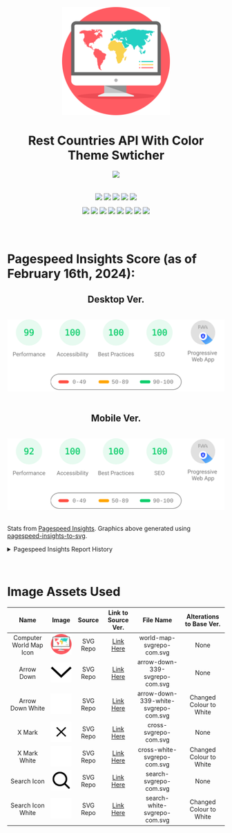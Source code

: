 <div align="center">
    <img src="./public/world-map-svgrepo-com.svg" width="250px" />
    <h1>Rest Countries API With Color Theme Swticher</h1>
    <img src="https://skillicons.dev/icons?i=html,css,js,vite,react,tailwind,redux,vercel,vscode,svg&theme=dark" />
    <br />
    <br />
    <p>
        <img align="center" src="https://img.shields.io/badge/Build-Passing-54B848?style=flat&logo=checkmarx&logoColor=white" />
        <img align="center" src="https://img.shields.io/badge/Coded/Designed_By-Bryan_Li-003648?style=flat&logo=codementor&logoColor=white" />
        <img align="center" src="https://img.shields.io/badge/Project_Status-Complete-green?style=flat&logo=githubsponsors&logoColor=white" />
        <img align="center" src="https://img.shields.io/badge/Frontend_Mentor_Project-TRUE-3F54A3?style=flat&logo=frontend-mentor&logoColor=white" />
        <img align="center" src="https://img.shields.io/badge/Project_Difficulty-Advanced-f48925?style=flat&logo=codeigniter&logoColor=white" />
    </p>
    <p>
        <img align="center" src="https://img.shields.io/badge/Vite-v4.5.2-646CFF?style=flat&logo=vite&logoColor=white" />
        <img align="center" src="https://img.shields.io/badge/PostCSS-v5.0.12-DD3A0A?style=flat&logo=postcss&logoColor=white" />
        <img align="center" src="https://img.shields.io/badge/React-v18.2.0-blue?style=flat&logo=react&logoColor=white" />
        <img align="center" src="https://img.shields.io/badge/Tailwind_CSS-v3.4.1-06B6D4?style=flat&logo=tailwindcss&logoColor=white" />
        <img align="center" src="https://img.shields.io/badge/Redux-v9.1.0-764ABC?style=flat&logo=redux&logoColor=white" />
        <img align="center" src="https://img.shields.io/badge/Wouter-v2.12.1-black?style=flat" />
        <img align="center" src="https://img.shields.io/badge/ESLint-v8.56.0-4B32C3?style=flat&logo=eslint&logoColor=white" />
        <img align="center" src="https://img.shields.io/badge/Autoprefixer-v10.4.17-DD3735?style=flat&logo=autoprefixer&logoColor=white" />
    </p>
</div>
<br />
<br />


# Pagespeed Insights Score (as of February 16th, 2024):
<div align="center">
    <h2>Desktop Ver.</h2>
    <br />
    <img src="./src/assets/readme-only/pagespeed-insights-desktop.svg" />
    <br />
    <br />
    <h2>Mobile Ver.</h2>
    <br />
    <img src="./src/assets/readme-only/pagespeed-insights-mobile.svg" />
</div>
<br />
<p>
Stats from <a href="https://pagespeed.web.dev/">Pagespeed Insights</a>. Graphics above generated using <a href="https://github.com/Correia-jpv/pagespeed-insights-to-svg">pagespeed-insights-to-svg</a>.
</p>
<details>
    <summary>Pagespeed Insights Report History</summary>
<br />

| Date | Report Link | Desktop Score | Mobile Score |
| :--------: | :----: | :------: | :------: |
| Feb 19, 2024 8:40:20 PM EST | <a href="https://pagespeed.web.dev/analysis/https-rest-countries-api-site-vercel-app/25as0ugq2u?form_factor=desktop">Link</a> | P-97, A-100, BP-100, S-100 | P-91, A-100, BP-100, S-100 |
| Feb 19, 2024 8:37:25 PM EST | <a href="https://pagespeed.web.dev/analysis/https-rest-countries-api-site-vercel-app/894sb7wphv?form_factor=desktop">Link</a> | P-99, A-100, BP-100, S-100 | P-88, A-100, BP-100, S-100 |
| Feb 19, 2024 8:17:27 PM EST | <a href="https://pagespeed.web.dev/analysis/https-rest-countries-api-site-vercel-app/x4ol27ftab?form_factor=desktop">Link</a> | P-99, A-100, BP-100, S-100 | P-89, A-100, BP-100, S-100 |
| Feb 16, 2024 6:52:17 PM EST | <a href="https://pagespeed.web.dev/analysis/https-rest-countries-api-site-vercel-app/ykbzt764fu?form_factor=desktop">Link</a> | P-97, A-100, BP-100, S-100 | P-90, A-100, BP-100, S-100 |
Project by Bryan Li.
</details>
<br />
<br />


# Image Assets Used

| Name | Image |  Source | Link to Source Ver. | File Name | Alterations to Base Ver. |
| :----: | :----: | :---------: | :------------: | :--------------------------: | :----------------------------: |
| Computer World Map Icon | <img src="./public/world-map-svgrepo-com.svg" width="80px" /> | SVG Repo | <a href="https://www.svgrepo.com/svg/261961/world-map">Link Here</a> | world-map-svgrepo-com.svg | None |
| Arrow Down | <img src="./src/assets/arrow-down-339-svgrepo-com.svg" width="80px" /> | SVG Repo | <a href="https://www.svgrepo.com/svg/511355/arrow-down-339">Link Here</a> | arrow-down-339-svgrepo-com.svg | None |
| Arrow Down White | <img src="./src/assets/arrow-down-339-white-svgrepo-com.svg" width="80px" /> | SVG Repo | <a href="https://www.svgrepo.com/svg/511355/arrow-down-339">Link Here</a> | arrow-down-339-white-svgrepo-com.svg | Changed Colour to White |
| X Mark | <img src="./src/assets/cross-svgrepo-com.svg" width="80px" /> | SVG Repo | <a href="https://www.svgrepo.com/svg/520676/cross">Link Here</a> | cross-svgrepo-com.svg | None |
| X Mark White | <img src="./src/assets/cross-white-svgrepo-com.svg" width="80px" /> | SVG Repo | <a href="https://www.svgrepo.com/svg/520676/cross">Link Here</a> | cross-white-svgrepo-com.svg | Changed Colour to White |
| Search Icon | <img src="./src/assets/search-svgrepo-com.svg" width="80px" /> | SVG Repo | <a href="https://www.svgrepo.com/svg/532555/search">Link Here</a> | search-svgrepo-com.svg | None |
| Search Icon White | <img src="./src/assets/search-white-svgrepo-com.svg" width="80px" /> | SVG Repo | <a href="https://www.svgrepo.com/svg/532555/search">Link Here</a> | search-white-svgrepo-com.svg | Changed Colour to White |


